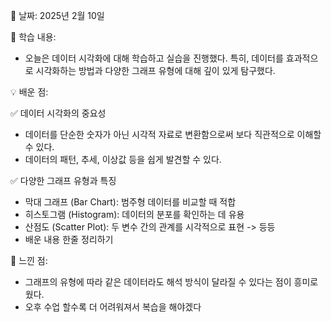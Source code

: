 📅 날짜: 2025년 2월 10일 

📌 학습 내용:
* 오늘은 데이터 시각화에 대해 학습하고 실습을 진행했다.
특히, 데이터를 효과적으로 시각화하는 방법과 다양한 그래프 유형에 대해 깊이 있게 탐구했다.

💡 배운 점:

✅ 데이터 시각화의 중요성
* 데이터를 단순한 숫자가 아닌 시각적 자료로 변환함으로써 보다 직관적으로 이해할 수 있다.
* 데이터의 패턴, 추세, 이상값 등을 쉽게 발견할 수 있다.

✅ 다양한 그래프 유형과 특징
* 막대 그래프 (Bar Chart): 범주형 데이터를 비교할 때 적합
* 히스토그램 (Histogram): 데이터의 분포를 확인하는 데 유용
* 산점도 (Scatter Plot): 두 변수 간의 관계를 시각적으로 표현
-> 등등  
* 배운 내용 한줄 정리하기 



🤔 느낀 점:
* 그래프의 유형에 따라 같은 데이터라도 해석 방식이 달라질 수 있다는 점이 흥미로웠다.
* 오후 수업 할수록 더 어려워져서 복습을 해야겠다 
